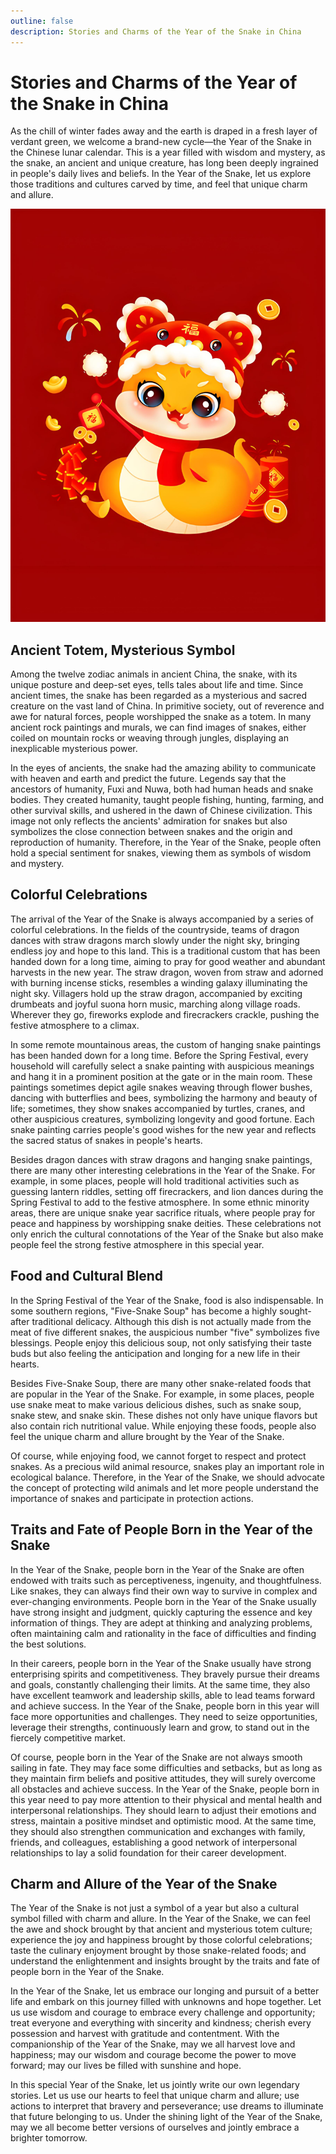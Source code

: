 ```yaml
---
outline: false
description: Stories and Charms of the Year of the Snake in China
---
```


# Stories and Charms of the Year of the Snake in China

As the chill of winter fades away and the earth is draped in a fresh layer of verdant green, we welcome a brand-new cycle—the Year of the Snake in the Chinese lunar calendar. This is a year filled with wisdom and mystery, as the snake, an ancient and unique creature, has long been deeply ingrained in people's daily lives and beliefs. In the Year of the Snake, let us explore those traditions and cultures carved by time, and feel that unique charm and allure.

![Year of the Snake in China](/images/year-of-the-snake-in-china.jpg)

## Ancient Totem, Mysterious Symbol

Among the twelve zodiac animals in ancient China, the snake, with its unique posture and deep-set eyes, tells tales about life and time. Since ancient times, the snake has been regarded as a mysterious and sacred creature on the vast land of China. In primitive society, out of reverence and awe for natural forces, people worshipped the snake as a totem. In many ancient rock paintings and murals, we can find images of snakes, either coiled on mountain rocks or weaving through jungles, displaying an inexplicable mysterious power.

In the eyes of ancients, the snake had the amazing ability to communicate with heaven and earth and predict the future. Legends say that the ancestors of humanity, Fuxi and Nuwa, both had human heads and snake bodies. They created humanity, taught people fishing, hunting, farming, and other survival skills, and ushered in the dawn of Chinese civilization. This image not only reflects the ancients' admiration for snakes but also symbolizes the close connection between snakes and the origin and reproduction of humanity. Therefore, in the Year of the Snake, people often hold a special sentiment for snakes, viewing them as symbols of wisdom and mystery.

## Colorful Celebrations

The arrival of the Year of the Snake is always accompanied by a series of colorful celebrations. In the fields of the countryside, teams of dragon dances with straw dragons march slowly under the night sky, bringing endless joy and hope to this land. This is a traditional custom that has been handed down for a long time, aiming to pray for good weather and abundant harvests in the new year. The straw dragon, woven from straw and adorned with burning incense sticks, resembles a winding galaxy illuminating the night sky. Villagers hold up the straw dragon, accompanied by exciting drumbeats and joyful suona horn music, marching along village roads. Wherever they go, fireworks explode and firecrackers crackle, pushing the festive atmosphere to a climax.

In some remote mountainous areas, the custom of hanging snake paintings has been handed down for a long time. Before the Spring Festival, every household will carefully select a snake painting with auspicious meanings and hang it in a prominent position at the gate or in the main room. These paintings sometimes depict agile snakes weaving through flower bushes, dancing with butterflies and bees, symbolizing the harmony and beauty of life; sometimes, they show snakes accompanied by turtles, cranes, and other auspicious creatures, symbolizing longevity and good fortune. Each snake painting carries people's good wishes for the new year and reflects the sacred status of snakes in people's hearts.

Besides dragon dances with straw dragons and hanging snake paintings, there are many other interesting celebrations in the Year of the Snake. For example, in some places, people will hold traditional activities such as guessing lantern riddles, setting off firecrackers, and lion dances during the Spring Festival to add to the festive atmosphere. In some ethnic minority areas, there are unique snake year sacrifice rituals, where people pray for peace and happiness by worshipping snake deities. These celebrations not only enrich the cultural connotations of the Year of the Snake but also make people feel the strong festive atmosphere in this special year.

## Food and Cultural Blend

In the Spring Festival of the Year of the Snake, food is also indispensable. In some southern regions, "Five-Snake Soup" has become a highly sought-after traditional delicacy. Although this dish is not actually made from the meat of five different snakes, the auspicious number "five" symbolizes five blessings. People enjoy this delicious soup, not only satisfying their taste buds but also feeling the anticipation and longing for a new life in their hearts.

Besides Five-Snake Soup, there are many other snake-related foods that are popular in the Year of the Snake. For example, in some places, people use snake meat to make various delicious dishes, such as snake soup, snake stew, and snake skin. These dishes not only have unique flavors but also contain rich nutritional value. While enjoying these foods, people also feel the unique charm and allure brought by the Year of the Snake.

Of course, while enjoying food, we cannot forget to respect and protect snakes. As a precious wild animal resource, snakes play an important role in ecological balance. Therefore, in the Year of the Snake, we should advocate the concept of protecting wild animals and let more people understand the importance of snakes and participate in protection actions.

## Traits and Fate of People Born in the Year of the Snake

In the Year of the Snake, people born in the Year of the Snake are often endowed with traits such as perceptiveness, ingenuity, and thoughtfulness. Like snakes, they can always find their own way to survive in complex and ever-changing environments. People born in the Year of the Snake usually have strong insight and judgment, quickly capturing the essence and key information of things. They are adept at thinking and analyzing problems, often maintaining calm and rationality in the face of difficulties and finding the best solutions.

In their careers, people born in the Year of the Snake usually have strong enterprising spirits and competitiveness. They bravely pursue their dreams and goals, constantly challenging their limits. At the same time, they also have excellent teamwork and leadership skills, able to lead teams forward and achieve success. In the Year of the Snake, people born in this year will face more opportunities and challenges. They need to seize opportunities, leverage their strengths, continuously learn and grow, to stand out in the fiercely competitive market.

Of course, people born in the Year of the Snake are not always smooth sailing in fate. They may face some difficulties and setbacks, but as long as they maintain firm beliefs and positive attitudes, they will surely overcome all obstacles and achieve success. In the Year of the Snake, people born in this year need to pay more attention to their physical and mental health and interpersonal relationships. They should learn to adjust their emotions and stress, maintain a positive mindset and optimistic mood. At the same time, they should also strengthen communication and exchanges with family, friends, and colleagues, establishing a good network of interpersonal relationships to lay a solid foundation for their career development.

## Charm and Allure of the Year of the Snake

The Year of the Snake is not just a symbol of a year but also a cultural symbol filled with charm and allure. In the Year of the Snake, we can feel the awe and shock brought by that ancient and mysterious totem culture; experience the joy and happiness brought by those colorful celebrations; taste the culinary enjoyment brought by those snake-related foods; and understand the enlightenment and insights brought by the traits and fate of people born in the Year of the Snake.

In the Year of the Snake, let us embrace our longing and pursuit of a better life and embark on this journey filled with unknowns and hope together. Let us use wisdom and courage to embrace every challenge and opportunity; treat everyone and everything with sincerity and kindness; cherish every possession and harvest with gratitude and contentment. With the companionship of the Year of the Snake, may we all harvest love and happiness; may our wisdom and courage become the power to move forward; may our lives be filled with sunshine and hope.

In this special Year of the Snake, let us jointly write our own legendary stories. Let us use our hearts to feel that unique charm and allure; use actions to interpret that bravery and perseverance; use dreams to illuminate that future belonging to us. Under the shining light of the Year of the Snake, may we all become better versions of ourselves and jointly embrace a brighter tomorrow.